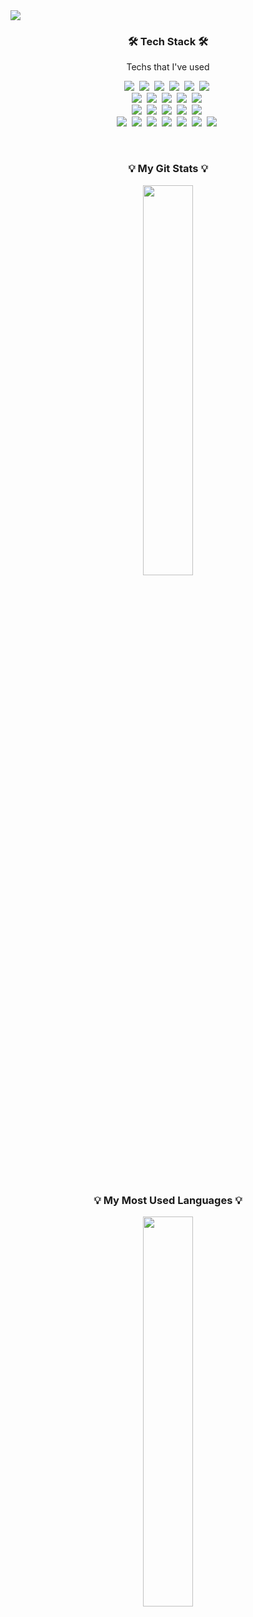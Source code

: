 <img src="https://capsule-render.vercel.app/api?type=waving&width=100%&height=300&section=header&text=KIM%20SE%20YUN🖥&fontAlign=50&fontAlignY=50&color=0:9966CC,100:900C3F&fontColor=FFFFFF&fontSize=90&stroke=FFFFFF&strokeWidth=1&">



<h3 align="center">🛠 Tech Stack 🛠</h3>

<p align="center"> Techs that I've used </p>

<p align="center">
  <a href="#"><img src="https://img.shields.io/badge/Python-3766AB?style=flat-square&logo=Python&logoColor=white"></a>&nbsp 
  <a href="#"><img src="https://img.shields.io/badge/C-A8B9CC?style=flat-square&logo=C&logoColor=white"></a>&nbsp 
  <a href="#"><img src="https://img.shields.io/badge/C++-00599C?style=flat-square&logo=cplusplus&logoColor=white"></a>&nbsp 
  <a href="#"><img src="https://img.shields.io/badge/Java-007396?style=flat-square&logo=java&logoColor=white"></a>&nbsp 
  <a href="#"><img src="https://img.shields.io/badge/JavaScript-F7DF1E?style=flat-square&logo=javascript&logoColor=black"></a>&nbsp
  <a href="#"><img src="https://img.shields.io/badge/Dart-0175C2?style=flat-square&logo=dart&logoColor=white"></a>&nbsp 
  <br>
  <a href="#"><img src="https://img.shields.io/badge/Arduino-00979D?style=flat-square&logo=Arduino&logoColor=white"></a>&nbsp
  <a href="#"><img src="https://img.shields.io/badge/Django-092E20?style=flat-square&logo=Django&logoColor=white"></a>&nbsp 
  <a href="#"><img src="https://img.shields.io/badge/React-61DAFB?style=flat-square&logo=react&logoColor=black"></a>&nbsp 
  <a href="#"><img src="https://img.shields.io/badge/Flutter-02569B?style=flat-square&logo=flutter&logoColor=white"></a>&nbsp 
  <a href="#"><img src="https://img.shields.io/badge/TensorFlow-FF6F00?style=flat-square&logo=tensorflow&logoColor=white"></a>&nbsp 
  <br>
  <a href="#"><img src="https://img.shields.io/badge/Linux-FCC624?style=flat-square&logo=Linux&logoColor=white"></a>&nbsp 
  <a href="#"><img src="https://img.shields.io/badge/Docker-2496ED?style=flat-square&logo=Docker&logoColor=white"></a>&nbsp
  <a href="#"><img src="https://img.shields.io/badge/Kubernetes-326CE5?style=flat-square&logo=Kubernetes&logoColor=white"></a>&nbsp
  <a href="#"><img src="https://img.shields.io/badge/Jenkins-D24939?style=flat-square&logo=Jenkins&logoColor=white"></a>&nbsp 
  <a href="#"><img src="https://img.shields.io/badge/Ansible-EE0000?style=flat-square&logo=Ansible&logoColor=white"></a>&nbsp 
  <br>
  <a href="#"><img src="https://img.shields.io/badge/Git-F05032?style=flat-square&logo=git&logoColor=white"></a>&nbsp 
  <a href="#"><img src="https://img.shields.io/badge/html5-11B48A?style=flat-square&logo=HTML5&logoColor=white"></a>&nbsp 
  <a href="#"><img src="https://img.shields.io/badge/Mysql-E6B91E?style=flat-square&logo=MySql&logoColor=white"></a>&nbsp
  <a href="#"><img src="https://img.shields.io/badge/aws-333664?style=flat-square&logo=amazon-aws&logoColor=white"/></a>&nbsp 
  <a href="#"><img src="https://img.shields.io/badge/Notion-000000?style=flat-square&logo=Notion&logoColor=white"></a>&nbsp
  <a href="#"><img src="https://img.shields.io/badge/AI-4285F4?style=flat-square&logo=google&logoColor=white"></a>&nbsp
  <a href="#"><img src="https://img.shields.io/badge/Prompt_Engineering-FF5733?style=flat-square&logo=openai&logoColor=white"></a>&nbsp
</p>


<br>
<h3 align="center">💡 My Git Stats 💡</h3>
<p align="center">
  <a href="https://github.com/parlyresk">
    <img align="center" src="https://github-readme-stats.vercel.app/api?username=parlyresk&show_icons=true" width=40%>
  </a>
</p>
<br>

<h3 align="center">💡 My Most Used Languages 💡</h3>
<p align="center">
  <a href="https://github.com/parlyresk">
    <img align="center" src="https://github-readme-stats.vercel.app/api/top-langs/?username=parlyresk&layout=compact&show_icons=true&show_owner=true&hide_title=false&theme=nord" width=40%>
  </a>
</p>

